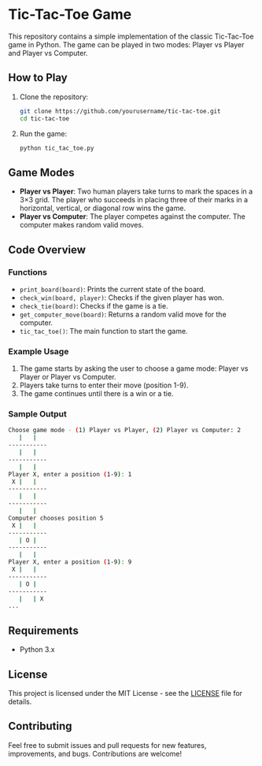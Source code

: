 
# Tic-Tac-Toe Game

This repository contains a simple implementation of the classic Tic-Tac-Toe game in Python. The game can be played in two modes: Player vs Player and Player vs Computer.

## How to Play

1. Clone the repository:
    ```sh
    git clone https://github.com/yourusername/tic-tac-toe.git
    cd tic-tac-toe
    ```

2. Run the game:
    ```sh
    python tic_tac_toe.py
    ```

## Game Modes

- **Player vs Player**: Two human players take turns to mark the spaces in a 3×3 grid. The player who succeeds in placing three of their marks in a horizontal, vertical, or diagonal row wins the game.
- **Player vs Computer**: The player competes against the computer. The computer makes random valid moves.

## Code Overview

### Functions

- `print_board(board)`: Prints the current state of the board.
- `check_win(board, player)`: Checks if the given player has won.
- `check_tie(board)`: Checks if the game is a tie.
- `get_computer_move(board)`: Returns a random valid move for the computer.
- `tic_tac_toe()`: The main function to start the game.

### Example Usage

1. The game starts by asking the user to choose a game mode: Player vs Player or Player vs Computer.
2. Players take turns to enter their move (position 1-9).
3. The game continues until there is a win or a tie.

### Sample Output

```sh
Choose game mode - (1) Player vs Player, (2) Player vs Computer: 2
   |   |   
-----------
   |   |   
-----------
   |   |   
Player X, enter a position (1-9): 1
 X |   |   
-----------
   |   |   
-----------
   |   |   
Computer chooses position 5
 X |   |   
-----------
   | O |   
-----------
   |   |   
Player X, enter a position (1-9): 9
 X |   |   
-----------
   | O |   
-----------
   |   | X 
...
```

## Requirements

- Python 3.x

## License

This project is licensed under the MIT License - see the [LICENSE](LICENSE) file for details.

## Contributing

Feel free to submit issues and pull requests for new features, improvements, and bugs. Contributions are welcome!

